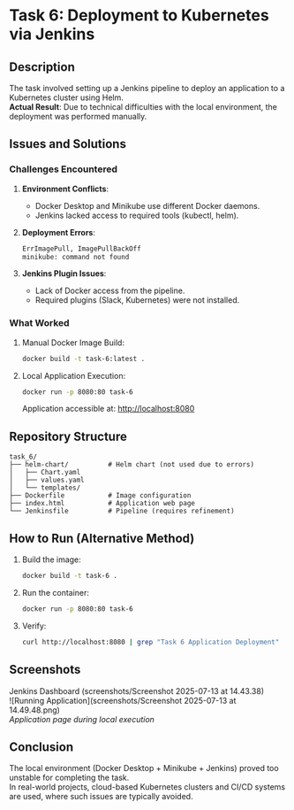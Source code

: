 # Task 6: Deployment to Kubernetes via Jenkins

## Description
The task involved setting up a Jenkins pipeline to deploy an application to a Kubernetes cluster using Helm.  
**Actual Result**: Due to technical difficulties with the local environment, the deployment was performed manually.

## Issues and Solutions

### Challenges Encountered
1. **Environment Conflicts**:
    - Docker Desktop and Minikube use different Docker daemons.
    - Jenkins lacked access to required tools (kubectl, helm).

2. **Deployment Errors**:
   ```bash
   ErrImagePull, ImagePullBackOff
   minikube: command not found
   ```

3. **Jenkins Plugin Issues**:
    - Lack of Docker access from the pipeline.
    - Required plugins (Slack, Kubernetes) were not installed.

### What Worked
1. Manual Docker Image Build:
   ```bash
   docker build -t task-6:latest .
   ```

2. Local Application Execution:
   ```bash
   docker run -p 8080:80 task-6
   ```
   Application accessible at: [http://localhost:8080](http://localhost:8080)

## Repository Structure
```
task_6/
├── helm-chart/          # Helm chart (not used due to errors)
│   ├── Chart.yaml
│   ├── values.yaml
│   └── templates/
├── Dockerfile           # Image configuration
├── index.html           # Application web page
└── Jenkinsfile          # Pipeline (requires refinement)
```

## How to Run (Alternative Method)
1. Build the image:
   ```bash
   docker build -t task-6 .
   ```

2. Run the container:
   ```bash
   docker run -p 8080:80 task-6
   ```

3. Verify:
   ```bash
   curl http://localhost:8080 | grep "Task 6 Application Deployment"
   ```

## Screenshots
Jenkins Dashboard (screenshots/Screenshot 2025-07-13 at 14.43.38)  
![Running Application](screenshots/Screenshot 2025-07-13 at 14.49.48.png)  
*Application page during local execution*

## Conclusion
The local environment (Docker Desktop + Minikube + Jenkins) proved too unstable for completing the task.  
In real-world projects, cloud-based Kubernetes clusters and CI/CD systems are used, where such issues are typically avoided.
